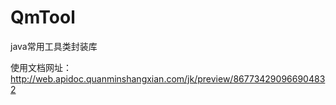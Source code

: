 # QmTool

java常用工具类封装库

使用文档网址：http://web.apidoc.quanminshangxian.com/jk/preview/867734290966904832 